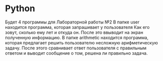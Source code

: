 # Python
Будет 4 программы для Лабораторной работы №2
В папке user находится программа, которая запрашивает у пользователя Как его зовут, сколько ему лет и откуда он. После это ввыводит на экран полученную информацию.
В папке arithmetic находится программа, которая предлагает решить пользователю несложную арифметическую задачу. После этого сравнивает ответ пользователя с правильным ответом и выводит сообщение о том, решена ли правильно задача.
